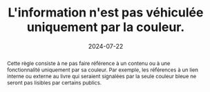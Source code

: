 ---
N: '176'
Rubrique: Présentation
title: L'information n'est pas véhiculée uniquement par la couleur. 
detail: 
abstract: "Cette règle consiste à ne pas faire référence à un contenu ou à une fonctionnalité uniquement par sa couleur. Par exemple, les références à un lien interne ou externe au livre qui seraient signalées par la seule couleur bleue ne seront pas lisibles par certains publics."
categories: [" Présentation"]
agrege: O4176-E056
opquast: '4 176'
indiceebook: '56'
description: "Règle n° 056"
before: "055"
weight: "056"
after: "057"
actif: '1'
layout: rules
date: 2024-07-22
tags: ["accessibilité", ""]
objectif: ["Permettre l’accès à l’information pour les utilisateurs dont le terminal ou le logiciel de lecture, l’assistance technique ou encore le handicap (comme le daltonisme) ne permettent pas de visualiser ou de différencier les couleurs", "Améliorer l’accessibilité des contenus aux lectrices et lecteurs handicapées"]
Meo: ["Fournir un complément à la couleur pour véhiculer l’information qu’elle porte. Ce complément, indépendant de la couche de mise en forme CSS, peut être de plusieurs ordres, par exemple : 
<ul>
<li>Prévoir un balisage sémantique (strong, em, etc.) ;</li>
<li>Ajouter des hachures, motifs, bordures, etc. dans les cartes et les graphiques.
</li>
</ul>
"]
Controle: ["La vérification nécessite de comparer visuellement deux types d’affichage du livre : un affichage normal et un affichage où les couleurs seront désactivées (rendu sur écran d’ordinateur et rendu sur liseuse avec écran en niveaux de gris).
", "La vérification nécessite de comparer visuellement deux types d’affichage du livre : un affichage normal et un affichage où les couleurs seront désactivées (rendu sur écran d’ordinateur et rendu sur liseuse avec écran en niveaux de gris).
"]
epubcheck: 
ace: 
humancheck: true
Source: ["Opquast"]
Referentiel: [""]
Steps: ["conception", ""]
---